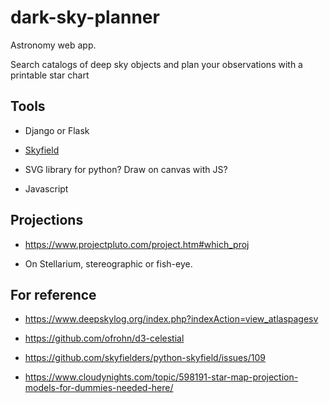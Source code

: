 # dark-sky-planner

Astronomy web app.

Search catalogs of deep sky objects and plan your observations with a printable
star chart

## Tools

- Django or Flask

- [Skyfield](https://rhodesmill.org/skyfield/)

- SVG library for python? Draw on canvas with JS?

- Javascript

## Projections

- https://www.projectpluto.com/project.htm#which_proj

- On Stellarium, stereographic or fish-eye.

## For reference

- https://www.deepskylog.org/index.php?indexAction=view_atlaspagesv

- https://github.com/ofrohn/d3-celestial

- https://github.com/skyfielders/python-skyfield/issues/109

- https://www.cloudynights.com/topic/598191-star-map-projection-models-for-dummies-needed-here/


